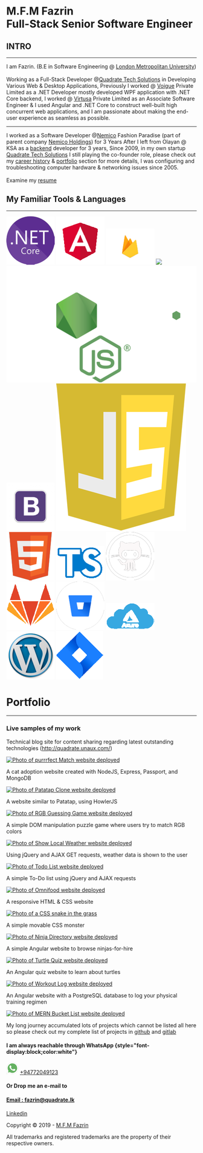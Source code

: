 M.F.M Fazrin\
Full-Stack Senior Software Engineer
===========
INTRO
-----

* * * * *
I am Fazrin. (B.E in Software Engineering @ [London Metropolitan
University](https://www.londonmet.ac.uk)) \
\
Working as a Full-Stack Developer @[Quadrate Tech
Solutions](https://quadrate.cc) in Developing Various Web & Desktop
Applications, Previously I worked @ [Voigue](https://voigue.com) Private
Limited as a .NET Developer mostly developed WPF application with .NET
Core backend, I worked @ [Virtusa](https://virtusa.com) Private Limited
as an Associate Software Engineer & I used Angular and .NET Core to
construct well-built high concurrent web applications, and I am
passionate about making the end-user experience as seamless as possible.

* * * * *

I worked as a Software Developer @[Nemico](#highlight3) Fashion Paradise
(part of parent company [Nemico
Holdings](https://www.linkedin.com/in/nemico-group-of-companies-105480129/?originalSubdomain=lk))
for 3 Years After I left from Olayan @ KSA as a [backend](#highlight4)
developer for 3 years, Since 2009, in my own startup [Quadrate Tech
Solutions](https://quadrate.lk) I still playing the co-founder role,
please check out my [career history](#highlightsSection) &
[portfolio](#projectsSection) section for more details, I was
configuring and troubleshooting computer hardware & networking issues
since 2005. \
\
Examine my [resume](https://nimb.ws/ZyIWei)

My Familiar Tools & Languages
-----------------------------

* * * * *

![](img/Net_Core.png) 
![](img/angularLogo.png) 
![](img/firebaseLogo.png) 
![](img/pic_logo.svg) 
![](img/nodejsLogo.png) 
![](img/bootstrapLogo.png) 
![](img/javascriptLogo.png)
![](img/html5Logo.png) 
![](img/typescript.png)
![](img/githubLogo.png) 
![](img/gitlab.png) 
![](img/bitbucket.png)
![](img/Azure.png) 
![](img/wordpress.png)
![](img/jira.png) 

Portfolio
=========

* * * * *

### Live samples of my work

Technical blog site for content sharing regarding latest outstanding
technologies
(http://quadrate.unaux.com/)

[![Photo of purrrfect Match website
deployed](img/purrrfectMatchDeployed.png)](http://purrrfect-match.herokuapp.com/)

A cat adoption website created with NodeJS, Express, Passport, and
MongoDB

[![Photo of Patatap Clone website
deployed](img/patatapCloneDeployed.png)](https://patatap-clone.firebaseapp.com/)

A website similar to Patatap, using HowlerJS

[![Photo of RGB Guessing Game website
deployed](img/rgbGuessingGameDeployed.png)](https://rgb-guessing-game.firebaseapp.com/)

A simple DOM manipulation puzzle game where users try to match RGB
colors

[![Photo of Show Local Weather website
deployed](img/showLocalWeatherDeployed.png)](http://show-local-weather-jw.herokuapp.com/)

Using jQuery and AJAX GET requests, weather data is shown to the user

[![Photo of Todo List website
deployed](img/todoListDeployed.png)](http://todo-list-jw.herokuapp.com/)

A simple To-Do list using jQuery and AJAX requests

[![Photo of Omnifood website
deployed](img/omnifoodDeployed.png)](https://omnifood-e8df5.firebaseapp.com/)

A responsive HTML & CSS website

[![Photo of a CSS snake in the
grass](img/cssMonsterDeployed.png)](https://codepen.io/jwuestef/full/PjqPgy/)

A simple movable CSS monster

[![Photo of Ninja Directory website
deployed](img/ninjaDirectoryDeployed.png)](https://ninja-directory-41b5d.firebaseapp.com/)

A simple Angular website to browse ninjas-for-hire

[![Photo of Turtle Quiz website
deployed](img/turtleQuizDeployed.png)](https://turtle-quiz.firebaseapp.com/)

An Angular quiz website to learn about turtles

[![Photo of Workout Log website
deployed](img/workoutLogDeployed.png)](https://workoutlog-angular-client.herokuapp.com)

An Angular website with a PostgreSQL database to log your physical
training regimen

[![Photo of MERN Bucket List website
deployed](img/bucketListDeployed.png)](https://bucketlist-client-jw.herokuapp.com/)

My long journey accumulated lots of projects which cannot be listed all
here\
 so please check out my complete list of projects in
[github](https://github.com/nirzaf) and
[gitlab](https://gitlab.com/nirzaf)

#### I am always reachable through WhatsApp {style="font-display:block;color:white"}

![](img\logos\whatsapp.png)
[+94772049123](https://api.whatsapp.com/send?phone=+94772049123&text=Hi,%20I%20contacted%20you%20Through%20your%20website.)

#### Or Drop me an e-mail to 

#### [Email : fazrin@quadrate.lk](mailto:fazrin@quadrate.lk) 

[Linkedin](https://www.linkedin.com/in/mfmfazrin/)

Copyright © 2019 - [M.F.M Fazrin](https://nirzaf.github.io)

All trademarks and registered trademarks are the property of their
respective owners.
